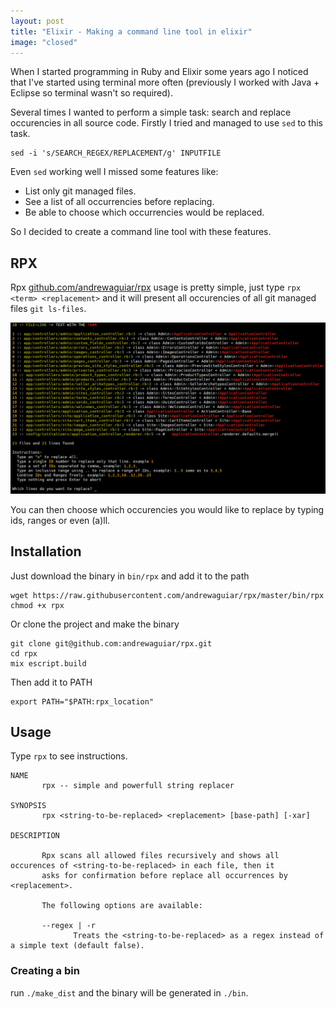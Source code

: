 ```yaml
---
layout: post
title: "Elixir - Making a command line tool in elixir"
image: "closed"
---
```


When I started programming in Ruby and Elixir some years ago I noticed that I've started using terminal more often
(previously I worked with Java + Eclipse so terminal wasn't so required).

Several times I wanted to perform a simple task: search and replace occurencies in all source code. Firstly I
tried and managed to use `sed` to this task.

```
sed -i 's/SEARCH_REGEX/REPLACEMENT/g' INPUTFILE
```

Even `sed` working well I missed some features like:

  - List only git managed files.
  - See a list of all occurrencies before replacing.
  - Be able to choose which occurrencies would be replaced.

So I decided to create a command line tool with these features.

## RPX

Rpx [github.com/andrewaguiar/rpx](https://github.com/andrewaguiar/rpx) usage is pretty simple, just type `rpx <term> <replacement>` and it will present all occurencies of all git managed
files `git ls-files`.

![rpx preview](/public/images/posts/rpx-preview.png)

You can then choose which occurencies you would like to replace by typing ids, ranges or even (a)ll.

## Installation

Just download the binary in `bin/rpx` and add it to the path

```shell
wget https://raw.githubusercontent.com/andrewaguiar/rpx/master/bin/rpx
chmod +x rpx
```

Or clone the project and make the binary

```shell
git clone git@github.com:andrewaguiar/rpx.git
cd rpx
mix escript.build
```

Then add it to PATH

```shell
export PATH="$PATH:rpx_location"
```

## Usage

Type `rpx` to see instructions.

```shell
NAME
       rpx -- simple and powerfull string replacer

SYNOPSIS
       rpx <string-to-be-replaced> <replacement> [base-path] [-xar]

DESCRIPTION

       Rpx scans all allowed files recursively and shows all occurences of <string-to-be-replaced> in each file, then it
       asks for confirmation before replace all occurrences by <replacement>.

       The following options are available:

       --regex | -r
              Treats the <string-to-be-replaced> as a regex instead of a simple text (default false).
```

### Creating a bin

run `./make_dist` and the binary will be generated in `./bin`.
